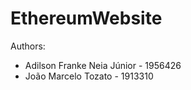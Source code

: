 # EthereumWebsite
Authors: 
  - Adilson Franke Neia Júnior - 1956426
  - João Marcelo Tozato - 1913310
